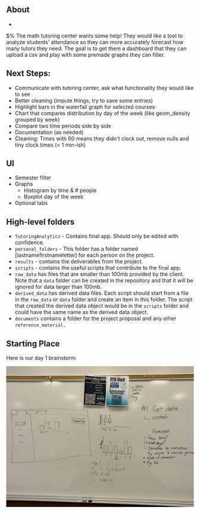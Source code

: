 ## About
*
$%
The math tutoring center wants some help! They would like a tool to analyze students' attendance so they can more accurately forecast how many tutors they need. The goal is to get them a dashboard that they can upload a csv and play with some premade graphs they can filter.

## Next Steps:

-   Communicate with tutoring center, ask what functionality they would like to see
-   Better cleaning (impute things, try to save some entries)
-   Highlight bars in the waterfall graph for selected courses
-   Chart that compares distribution by day of the week (like geom_density grouped by week)
-   Compare two time periods side by side
-   Documentation (as needed)
-   Cleaning: Times with 60 means they didn't clock out, remove nulls and tiny clock times (\< 1 min-ish)

## UI

-   Semester filter
-   Graphs
    -   Histogram by time & \# people
    -   Boxplot day of the week
-   Optional tabs

## High-level folders

-   `TutoringAnalytics` - Contains final app. Should only be edited with confidence.
-   `personal_folders` - This folder has a folder named [lastnamefirstnameletter] for each person on the project.
-   `results` - contains the deliverables from the project.
-   `scripts` - contains the useful scripts that contribute to the final app.
-   `raw_data` has files that are smaller than 100mb provided by the client. Note that a `data` folder can be created in the repository and that it will be ignored for data larger than 100mb.
-   `derived_data` has derived data files. Each script should start from a file in the `raw_data` or `data` folder and create an item in this folder. The script that created the derived data object would be in the `scripts` folder and could have the same name as the derived data object.
-   `documents` contains a folder for the project proposal and any other `reference_material.`

## Starting Place

Here is our day 1 brainstorm:

![Day 1 Whiteboard Plan](raw_data/Day1_Whiteboard_Plan.jpg)
